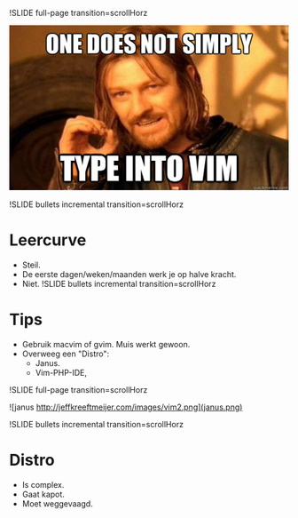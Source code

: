 !SLIDE full-page transition=scrollHorz

![one does not simply](meme.jpg)

!SLIDE bullets incremental transition=scrollHorz
# Leercurve #
* Steil.
* De eerste dagen/weken/maanden werk je op halve kracht.
* Niet.
!SLIDE bullets incremental transition=scrollHorz

# Tips #
* Gebruik macvim of gvim. Muis werkt gewoon.
* Overweeg een "Distro":
  * Janus.
  * Vim-PHP-IDE,

!SLIDE full-page transition=scrollHorz

![janus http://jeffkreeftmeijer.com/images/vim2.png](janus.png)

!SLIDE bullets incremental transition=scrollHorz
# Distro #
* Is complex.
* Gaat kapot.
* Moet weggevaagd.
